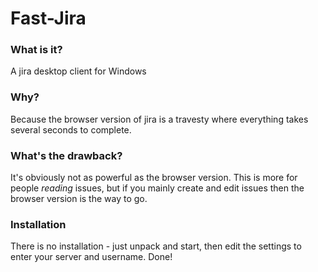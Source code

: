# Fast-Jira

### What is it?

A jira desktop client for Windows

### Why?

Because the browser version of jira is a travesty where everything takes several seconds to complete.

### What's the drawback?

It's obviously not as powerful as the browser version. This is more for people *reading* issues, but if you mainly create and edit issues then the browser version is the way to go.

### Installation

There is no installation - just unpack and start, then edit the settings to enter your server and username. Done!
